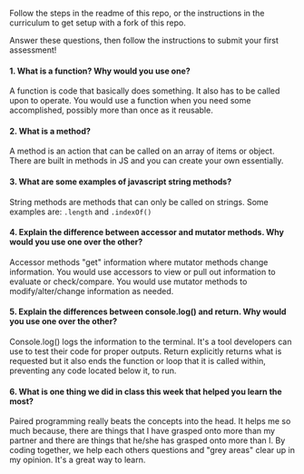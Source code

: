 Follow the steps in the readme of this repo, or the instructions in the curriculum to get setup with a fork of this repo.

Answer these questions, then follow the instructions to submit your first assessment!

#### 1. What is a function? Why would you use one?
A function is code that basically does something. It also has to be called upon to operate. You would use a function when you need some accomplished, possibly more than once as it reusable.
#### 2. What is a method?
A method is an action that can be called on an array of items or object. There are built in methods in JS and you can create your own essentially.
#### 3. What are some examples of javascript string methods?
String methods are methods that can only be called on strings. Some examples are: `.length` and `.indexOf()`
#### 4. Explain the difference between accessor and mutator methods. Why would you use one over the other?
Accessor methods "get" information where mutator methods change information. You would use accessors to view or pull out information to evaluate or check/compare. You would use mutator methods to modify/alter/change information as needed.
#### 5. Explain the differences between console.log() and return. Why would you use one over the other?
Console.log() logs the information to the terminal. It's a tool developers can use to test their code for proper outputs. Return explicitly returns what is requested but it also ends the function or loop that it is called within, preventing any code located below it, to run.
#### 6. What is one thing we did in class this week that helped you learn the most?  
Paired programming really beats the concepts into the head. It helps me so much because, there are things that I have grasped onto more than my partner and there are things that he/she has grasped onto more than I. By coding together, we help each others questions and "grey areas" clear up in my opinion. It's a great way to learn.
